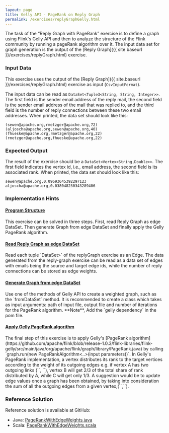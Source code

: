```yaml
---
layout: page
title: Gelly API - PageRank on Reply Graph
permalink: /exercises/replyGraphGelly.html
---
```

The task of the “Reply Graph with PageRank” exercise is to define a graph using Flink's Gelly API and then to analyze the structure of the Flink community by running a pageRank algorithm over it.
The input data set for graph generation is the output of the  [Reply Graph]({{ site.baseurl }}/exercises/replyGraph.html) exercise.


### Input Data

This exercise uses the output of the [Reply Graph]({{ site.baseurl }}/exercises/replyGraph.html) exercise as input (`CsvInputFormat`).

The input data can be read as `DataSet<Tuple3<String, String, Integer>>`. The first field is the sender email address of the reply mail, the second field is the sender email address of the mail that was replied to, and the third field is the number of reply connections between these two email addresses. When printed, the data set should look like this:

~~~
(sewen@apache.org,rmetzger@apache.org,72)
(aljoscha@apache.org,sewen@apache.org,40)
(fhueske@apache.org,rmetzger@apache.org,22)
(rmetzger@apache.org,fhueske@apache.org,22)
~~~


### Expected Output


The result of the exercise should be a `DataSet<Vertex<String,Double>>`. The first field indicates the vertex id, i.e., email address, the second field is its associated rank.
When printed, the data set should look like this:

~~~
sewen@apache.org,0.09693645392297123
aljoscha@apache.org,0.038048230343289406
~~~

### Implementation Hints

<div class="panel-group" id="accordion" role="tablist" aria-multiselectable="true">
  <div class="panel panel-default">
    <div class="panel-heading" role="tab" id="headingOne">
      <h4 class="panel-title">
        <a class="collapsed" role="button" data-toggle="collapse" data-parent="#accordion" href="#collapseOne" aria-expanded="false" aria-controls="collapseOne">
Program Structure
        </a>
      </h4>
    </div>
    <div id="collapseOne" class="panel-collapse collapse" role="tabpanel" aria-labelledby="headingOne">
      <div class="panel-body" markdown="span">
This exercise can be solved in three steps. First, read Reply Graph as edge DataSet. Then generate Graph from edge DataSet and finally apply the Gelly PageRank algorithm.
      </div>
    </div>
  </div>
  <div class="panel panel-default">
    <div class="panel-heading" role="tab" id="headingTwo">
      <h4 class="panel-title">
        <a class="collapsed" role="button" data-toggle="collapse" data-parent="#accordion" href="#collapseTwo" aria-expanded="false" aria-controls="collapseTwo">
Read Reply Graph as edge DataSet
        </a>
      </h4>
    </div>
    <div id="collapseTwo" class="panel-collapse collapse" role="tabpanel" aria-labelledby="headingTwo">
      <div class="panel-body" markdown="span">
Read each tuple `DataSet<Tuple3<String, String, Double>>` of the replyGraph exercise as an Edge. The data generated from the reply-graph exercise can be read as a data set of edges with emails being the source and target edge ids, while the number of reply connections can be stored as edge weights. 
      </div>
    </div>
  </div>
  <div class="panel panel-default">
    <div class="panel-heading" role="tab" id="headingThree">
      <h4 class="panel-title">
        <a class="collapsed" role="button" data-toggle="collapse" data-parent="#accordion" href="#collapseThree" aria-expanded="false" aria-controls="collapseThree">
Generate Graph from edge DataSet
        </a>
      </h4>
    </div>
    <div id="collapseThree" class="panel-collapse collapse" role="tabpanel" aria-labelledby="headingThree">
      <div class="panel-body" markdown="span">
Use one of the methods of Gelly API to create a weighted graph, such as the `fromDataSet` method. It is recommended to create a class which takes as input arguments: path of input file, output file and number of iterations for the PageRank algorithm. **Note**, Add the `gelly dependency` in the pom file.
      </div>
    </div>
  </div>
  <div class="panel panel-default">
    <div class="panel-heading" role="tab" id="headingFour">
      <h4 class="panel-title">
        <a class="collapsed" role="button" data-toggle="collapse" data-parent="#accordion" href="#collapseFour" aria-expanded="false" aria-controls="collapseFour">
Apply Gelly PageRank algorithm
        </a>
      </h4>
    </div>
    <div id="collapseFour" class="panel-collapse collapse" role="tabpanel" aria-labelledby="headingFour">
      <div class="panel-body" markdown="span">
The final step of this exercise is to apply Gelly's [PageRank algorithm](https://github.com/apache/flink/blob/release-1.0.3/flink-libraries/flink-gelly/src/main/java/org/apache/flink/graph/library/PageRank.java) by calling `graph.run(new PageRankAlgorithm<..>(input parameters))`. In Gelly's PageRank implementation, a vertex distributes its rank to the target vertices according to the weight of its outgoing edges e.g. if vertex A has two outgoing links (`<A,B,2>`, `<A,C,1>`), vertex B will get 2/3 of the total share of rank distributed by A, while C will get only 1/3. A suggestion would be to update edge values once a graph has been obtained, by taking into consideration the sum of all the outgoing edges from a given vertex,(`<A,B,2/3>`,`<A,C,1/3>`). 
      </div>
    </div>
  </div>
</div>

### Reference Solution

Reference solution is available at GitHub:

- Java: [PageRankWithEdgeWeights.java](https://github.com/dataArtisans/flink-training-exercises/blob/master/src/main/java/com/dataartisans/flinktraining/exercises/gelly_java/PageRankWithEdgeWeights.java)
- Scala: [PageRankWithEdgeWeights.scala](https://github.com/dataArtisans/flink-training-exercises/blob/master/src/main/scala/com/dataartisans/flinktraining/exercises/gelly_scala/PageRankWithEdgeWeights.scala)
